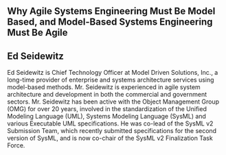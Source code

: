 ## Why Agile Systems Engineering Must Be Model Based, and Model-Based Systems Engineering Must Be Agile

## Ed Seidewitz
Ed Seidewitz is Chief Technology Officer at Model Driven Solutions, Inc., a long-time provider of enterprise and systems architecture services using model-based methods. Mr. Seidewitz is experienced in agile system architecture and development in both the commercial and government sectors. Mr. Seidewitz has been active with the Object Management Group (OMG) for over 20 years, involved in the standardization of the Unified Modeling Language (UML), Systems Modeling Language (SysML) and various Executable UML specifications. He was co-lead of the SysML v2 Submission Team, which recently submitted specifications for the second version of SysML, and is now co-chair of the SysML v2 Finalization Task Force.
